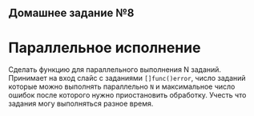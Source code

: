 ## Домашнее задание №8
# Параллельное исполнение
Сделать функцию для параллельного выполнения N заданий.
Принимает на вход слайс с заданиями `[]func()error`, число заданий которые можно выполнять параллельно `N` и максимальное число ошибок после которого нужно приостановить обработку. Учесть что задания могу выполняться разное время.